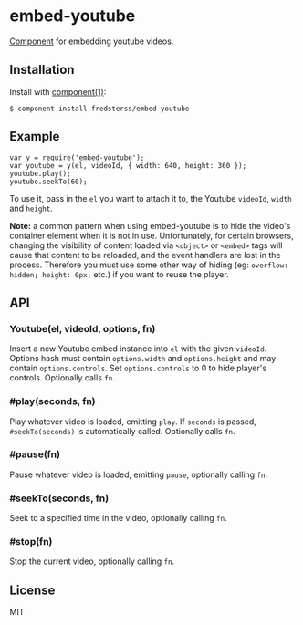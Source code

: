 # embed-youtube

[Component](https://github.com/component/component) for embedding youtube videos.

## Installation

Install with [component(1)](http://component.io):

```
$ component install fredsterss/embed-youtube
```

## Example

```
var y = require('embed-youtube');
var youtube = y(el, videoId, { width: 640, height: 360 });
youtube.play();
youtube.seekTo(60);
```

To use it, pass in the ``el`` you want to attach it to, the Youtube ``videoId``, ``width`` and ``height``.

__Note:__ a common pattern when using embed-youtube is to hide the video's container element when it is not in use. Unfortunately, for certain browsers, changing the visibility of content loaded via ``<object>`` or ``<embed>`` tags will cause that content to be reloaded, and the event handlers are lost in the process. Therefore you must use some other way of hiding (eg: ``overflow: hidden; height: 0px;`` etc.) if you want to reuse the player.

## API

### Youtube(el, videoId, options, fn)

Insert a new Youtube embed instance into ``el`` with the given ``videoId``. Options hash must contain ``options.width`` and ``options.height`` and may contain ``options.controls``. Set ``options.controls`` to 0 to hide player's controls. Optionally calls ``fn``.

### #play(seconds, fn)

Play whatever video is loaded, emitting ``play``. If ``seconds`` is passed, ``#seekTo(seconds)`` is automatically called. Optionally calls ``fn``.

### #pause(fn)

Pause whatever video is loaded, emitting ``pause``, optionally calling ``fn``.

### #seekTo(seconds, fn)

Seek to a specified time in the video, optionally calling ``fn``.

### #stop(fn)

Stop the current video, optionally calling ``fn``.


## License

MIT
